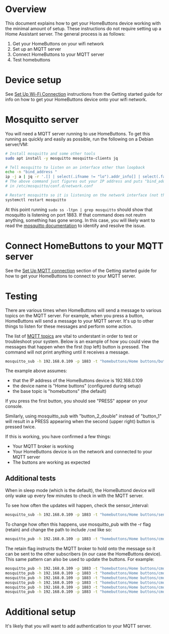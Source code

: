# Overview
This document explains how to get your HomeButtons device working with the
minimal amount of setup. These instructions do not require setting up a Home
Assistant server. The general process is as follows:

1. Get your HomeButtons on your wifi network
2. Set up an MQTT server
3. Connect HomeButtons to your MQTT server
4. Test homebuttons

# Device setup
See [Set Up Wi-Fi Connection](setup.md) instructions from the Getting started
guide for info on how to get your HomeButtons device onto your wifi network.

# Mosquitto server
You will need a MQTT server running to use HomeButtons. To get this running
as quickly and easily as possible, run the following on a Debian server/VM:

```sh
# Install mosquitto and some other tools
sudo apt install -y mosquitto mosquitto-clients jq

# Tell mosquitto to listen on an interface other than loopback
echo -n "bind_address "
ip -j a | jq -r '.[] | select(.ifname != "lo").addr_info[] | select(.family == "inet").local' | sudo tee -a /etc/mosquitto/conf.d/network.conf
# The above command just figures out your IP address and puts "bind_address IP"
# in /etc/mosquitto/conf.d/network.conf

# Restart mosquitto so it is listening on the network interface (not the loopback)
systemctl restart mosquitto
```

At this point running `sudo ss -ltpn | grep mosquitto` should show that
mosquitto is listening on port 1883. If that command does not reutrn anything,
something has gone wrong. In this case, you will likely want to read the
[mosquitto documentation](https://mosquitto.org/documentation/) to identify and
resolve the issue.

# Connect HomeButtons to your MQTT server
See the [Set Up MQTT connection](setup.md) section of the Getting started guide
for how to get your HomeButtons to connect to your MQTT server.

# Testing
There are various times when HomeButtons will send a message to various topics
on the MQTT server. For example, when you press a button, HomeButtons will send
a message to your MQTT server. It's up to other things to listen for these
messages and perform some action.

The list of [MQTT topics](mqtt_topics.md) are vital to understant in order to
test or troubleshoot your system. Below is an example of how you could view the
messages that happen when the first (top left) button is pressed. The command
will not print anything until it receives a message.

```sh
mosquitto_sub -h 192.168.0.109 -p 1883 -t "homebuttons/Home buttons/button_1"
```

The example above assumes:
- that the IP address of the HomeButtons device is 192.168.0.109
- the device name is "Home buttons" (configured during setup)
- the base topic is "homebuttons" (the default)

If you press the first button, you should see "PRESS" appear on your console.

Similarly, using mosquitto_sub with "button_2_double" instead of "button_1"
will result in a PRESS appearing when the second (upper right) button is
pressed twice.

If this is working, you have confirmed a few things:
- Your MQTT broker is working
- Your HomeButtons device is on the network and connected to your MQTT server
- The buttons are working as expected

## Additional tests
When in sleep mode (which is the default), the HomeButtond device will only
wake up every few minutes to check in with the MQTT server.

To see how often the updates will happen, check the sensor_interval:

```sh
mosquitto_sub -h 192.168.0.109 -p 1883 -t "homebuttons/Home buttons/sensor_interval"
```

To change how often this happens, use mosquitto_pub with the -r flag (retain)
and change the path to include `/cmd` like so:

```sh
mosquitto_pub -h 192.168.0.109 -p 1883 -t "homebuttons/Home buttons/cmd/sensor_interval" -m "1" -r
```

The retain flag instructs the MQTT broker to hold onto the message so it can be
sent to the other subscribers (in our case the HomeButtons device). This same
pattern can also be used to update the buttons. For example:

```sh
mosquitto_pub -h 192.168.0.109 -p 1883 -t "homebuttons/Home buttons/cmd/btn_1_label" -m "Look" -r
mosquitto_pub -h 192.168.0.109 -p 1883 -t "homebuttons/Home buttons/cmd/btn_2_label" -m "mom" -r
mosquitto_pub -h 192.168.0.109 -p 1883 -t "homebuttons/Home buttons/cmd/btn_3_label" -m "" -r
mosquitto_pub -h 192.168.0.109 -p 1883 -t "homebuttons/Home buttons/cmd/btn_4_label" -m "A" -r
mosquitto_pub -h 192.168.0.109 -p 1883 -t "homebuttons/Home buttons/cmd/btn_5_label" -m "Message" -r
mosquitto_pub -h 192.168.0.109 -p 1883 -t "homebuttons/Home buttons/cmd/btn_6_label" -m "4 you" -r
```

# Additional setup
It's likely that you will want to add authentication to your MQTT server.
